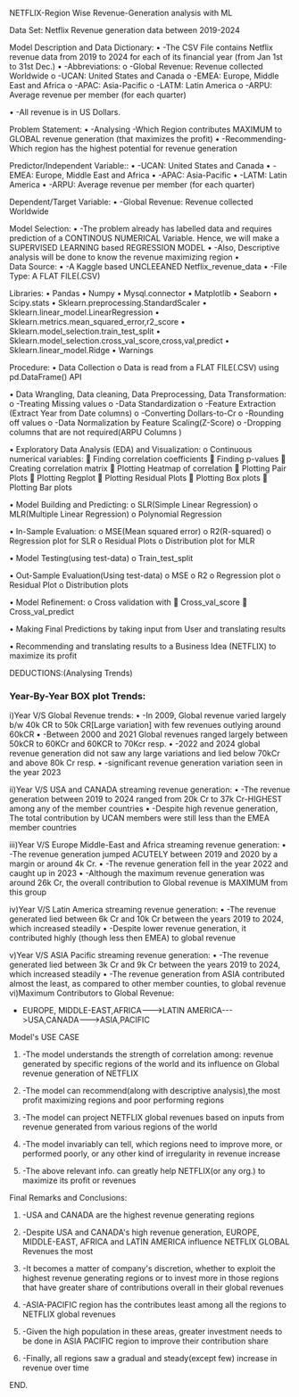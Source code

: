 NETFLIX-Region Wise Revenue-Generation analysis with ML

Data Set: Netflix Revenue generation data between 2019-2024

Model Description and Data Dictionary:
•	-The CSV File contains Netflix revenue data from 2019 to 2024 for each of its financial year (from Jan 1st to 31st Dec.)
•	-Abbreviations: 
o	-Global Revenue: Revenue collected Worldwide 
o	-UCAN: United States and Canada
o	-EMEA: Europe, Middle East and Africa
o	-APAC: Asia-Pacific
o	-LATM: Latin America
o	-ARPU: Average revenue per member (for each quarter)

•	-All revenue is in US Dollars.

Problem Statement: 
•	-Analysing -Which Region contributes MAXIMUM to GLOBAL revenue generation (that maximizes the profit)
•	-Recommending-Which region has the highest potential for revenue generation



Predictor/Independent Variable:: 
•	-UCAN: United States and Canada
•	-EMEA: Europe, Middle East and Africa
•	-APAC: Asia-Pacific
•	-LATM: Latin America
•	-ARPU: Average revenue per member (for each quarter)

Dependent/Target Variable:
•	-Global Revenue: Revenue collected Worldwide 

Model Selection:
•	-The problem already has labelled data and requires prediction of a CONTINOUS NUMERICAL Variable. Hence, we will make a SUPERVISED LEARNING based REGRESSION MODEL
•	-Also, Descriptive analysis will be done to know the revenue maximizing region
•	
Data Source:
•	-A Kaggle based UNCLEEANED Netflix_revenue_data
•	-File Type: A FLAT FILE(.CSV)     

Libraries:
•	Pandas
•	Numpy
•	Mysql.connector
•	Matplotlib
•	Seaborn
•	Scipy.stats
•	Sklearn.preprocessing.StandardScaler
•	Sklearn.linear_model.LinearRegression
•	Sklearn.metrics.mean_squared_error,r2_score
•	Sklearn.model_selection.train_test_split
•	Sklearn.model_selection.cross_val_score,cross,val,predict
•	Sklearn.linear_model.Ridge
•	Warnings

Procedure:
•	Data Collection
o	Data is read from a FLAT FILE(.CSV) using pd.DataFrame() API

•	Data Wrangling, Data cleaning, Data Preprocessing, Data Transformation:
o	-Treating Missing values
o	-Data Standardization
o	-Feature Extraction (Extract Year from Date columns)
o	-Converting Dollars-to-Cr
o	-Rounding off values
o	-Data Normalization by Feature Scaling(Z-Score)
o	-Dropping columns that are not required(ARPU Columns )

•	Exploratory Data Analysis (EDA) and Visualization:
o	Continuous numerical variables:
	Finding correlation coefficients
	Finding p-values
	Creating correlation matrix
	Plotting Heatmap of correlation
	Plotting Pair Plots
	Plotting Regplot
	Plotting Residual Plots
	Plotting Box plots
	Plotting Bar plots

•	Model Building and Predicting:
o	SLR(Simple Linear Regression)
o	MLR(Multiple Linear Regression)
o	Polynomial Regression


•	In-Sample Evaluation:
o	MSE(Mean squared error)
o	R2(R-squared)
o	Regression plot for SLR
o	Residual Plots
o	Distribution plot for MLR

•	Model Testing(using test-data)
o	Train_test_split

•	Out-Sample Evaluation(Using test-data)
o	MSE
o	R2
o	Regression plot
o	Residual Plot
o	Distribution plots

•	Model Refinement:
o	Cross validation with
	Cross_val_score
	Cross_val_predict

•	Making Final Predictions by taking input from User and translating results

•	Recommending and translating results to a Business Idea (NETFLIX) to maximize its profit







DEDUCTIONS:(Analysing Trends)
### **Year-By-Year BOX plot Trends**:
i)Year V/S Global Revenue trends:
•	-In 2009, Global revenue varied largely b/w 40k CR to 50k CR[Large variation] with few revenues outlying around 60kCR
•	-Between 2000 and 2021 Global revenues ranged largely between 50kCR to 60KCr and 60KCR to 70Kcr resp.
•	-2022 and 2024 global revenue generation did not saw any large variations and lied below 70kCr and above 80k Cr resp.
•	-significant revenue generation variation seen in the year 2023

ii)Year V/S USA and CANADA streaming revenue generation:
•	-The revenue generation between 2019 to 2024 ranged from 20k Cr to 37k Cr-HIGHEST among any of the member countries
•	-Despite high revenue generation, The total contribution by UCAN members were still less than the EMEA member countries

iii)Year V/S Europe Middle-East and Africa streaming revenue generation:
•	-The revenue generation jumped ACUTELY between 2019 and 2020 by a margin or around 4k Cr.
•	-The revenue generation fell in the year 2022 and caught up in 2023
•	-Although the maximum revenue generation was around 26k Cr, the overall contribution to Global revenue is MAXIMUM from this group

iv)Year V/S Latin America streaming revenue generation:
•	-The revenue generated lied between 6k Cr and 10k Cr between the years 2019 to 2024, which increased steadily
•	-Despite lower revenue generation, it contributed highly (though less then EMEA) to global revenue 


v)Year V/S ASIA Pacific streaming revenue generation:
•	-The revenue generated lied between 3k Cr and 9k Cr between the years 2019 to 2024, which increased steadily
•	-The revenue generation from ASIA contributed almost the least, as compared to other member counties, to global revenue
vi)Maximum Contributors to Global Revenue:
-	EUROPE, MIDDLE-EAST,AFRICA--->LATIN AMERICA--->USA,CANADA--->ASIA,PACIFIC



















Model's USE CASE
1.	-The model understands the strength of correlation among: revenue generated by specific regions of the world and its influence on Global revenue generation of NETFLIX

2.	-The model can recommend(along with descriptive analysis),the most profit maximizing regions and poor performing regions

3.	-The model can project NETFLIX global revenues based on inputs from revenue generated from various regions of the world

4.	-The model invariably can tell, which regions need to improve more, or performed poorly, or any other kind of irregularity in revenue increase

5.	-The above relevant info. can greatly help NETFLIX(or any org.) to maximize its profit or revenues












Final Remarks and Conclusions:

1.	-USA and CANADA are the highest revenue generating regions

2.	-Despite USA and CANADA's high revenue generation, EUROPE, MIDDLE-EAST, AFRICA and LATIN AMERICA influence NETFLIX GLOBAL Revenues the most

3.	-It becomes a matter of company's discretion, whether to exploit the highest revenue generating regions or to invest more in those regions that have greater share of contributions overall in their global revenues

4.	-ASIA-PACIFIC region has the contributes least among all the regions to NETFLIX global revenues 

5.	-Given the high population in these areas, greater investment needs to be done in ASIA PACIFIC region to improve their contribution share

6.	-Finally, all regions saw a gradual and steady(except few) increase in revenue over time

END.


















